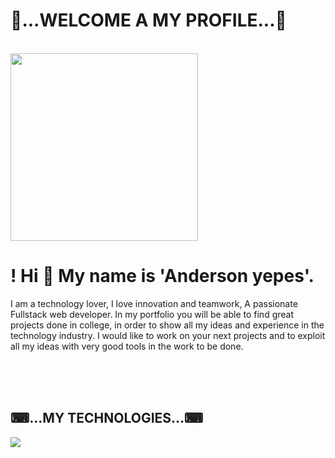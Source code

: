 
 
 <div id="header" aling="center"> 
     <h1 aling="center">👨...WELCOME A MY PROFILE...👨</h1>
      <br>
    <img src="https://media.giphy.com/media/sk6yL9EGVeAcE/giphy.gif" width="300"/>
    <h1 aling="center">! Hi 👋 My name is 'Anderson yepes'.</h1>
        <p aling="center">I am a technology lover, I love innovation and teamwork, A passionate Fullstack web developer.
        In my portfolio you will be able to find great projects done in college, in order to show all my ideas and experience in the technology industry. I would like to work on your next projects and to exploit all my ideas with very good tools in the work to be done. </p>
</div>
<br>
<br>
<br>
 <h2 aling="center">⌨...MY TECHNOLOGIES...⌨</h2>
<img src="https://user-images.githubusercontent.com/89555929/220980879-048efd4c-e051-4adf-898f-664a4dc87d35.png" />




<!--
**andersonyepes1998/andersonyepes1998** is a ✨ _special_ ✨ repository because its `README.md` (this file) appears on your GitHub profile.

Here are some ideas to get you started:

- 🔭 I’m currently working on ...
- 🌱 I’m currently learning ...
- 👯 I’m looking to collaborate on ...
- 🤔 I’m looking for help with ...
- 💬 Ask me about ...
- 📫 How to reach me: ...
- 😄 Pronouns: ...
- ⚡ Fun fact: ...
-->
